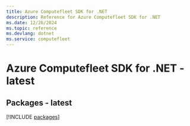 ```yaml
---
title: Azure Computefleet SDK for .NET
description: Reference for Azure Computefleet SDK for .NET
ms.date: 12/26/2024
ms.topic: reference
ms.devlang: dotnet
ms.service: computefleet
---
```

# Azure Computefleet SDK for .NET - latest
## Packages - latest
[!INCLUDE [packages](computefleet-index.md)]